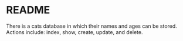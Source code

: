 # README

There is a cats database in which their names and ages can be stored. Actions include: index, show, create, update, and delete. 
